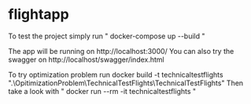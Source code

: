 # flightapp

To test the project simply run " docker-compose up --build "

The app will be running on http://localhost:3000/
You can also try the swagger on http://localhost/swagger/index.html

To try optimization problem run docker build -t technicaltestflights ".\OpitimizationProblem\TechnicalTestFlights\TechnicalTestFlights" Then take a look with " docker run --rm -it technicaltestflights "
